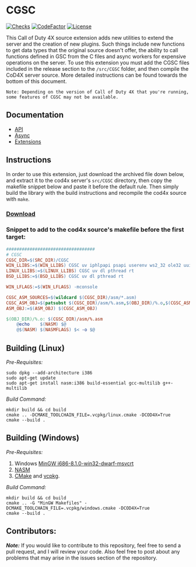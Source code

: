 
# CGSC

[![Checks](https://img.shields.io/github/checks-status/Iswenzz/CGSC/master?logo=github)](https://github.com/Iswenzz/CGSC/actions)
[![CodeFactor](https://img.shields.io/codefactor/grade/github/Iswenzz/CGSC?label=codefactor&logo=codefactor)](https://www.codefactor.io/repository/github/iswenzz/CGSC)
[![License](https://img.shields.io/github/license/Iswenzz/CGSC?color=blue&logo=gitbook&logoColor=white)](https://github.com/Iswenzz/CGSC/blob/master/LICENSE)

This Call of Duty 4X source extension adds new utilities to extend the server and the creation of new plugins. Such things include new functions to get data types that the original source doesn't offer, the ability to call functions defined in GSC from the C files and async workers for expensive operations on the server. To use this extension you must add the CGSC files included in the release section to the `/src/CGSC` folder, and then compile the CoD4X server source. More detailed instructions can be found towards the bottom of this document.

``Note: Depending on the version of Call of Duty 4X that you're running, some features of CGSC may not be available.``

## Documentation
* [API](https://github.com/Iswenzz/CGSC/blob/master/docs/api.md)
* [Async](https://github.com/Iswenzz/CGSC/blob/master/docs/async.md)
* [Extensions](https://github.com/Iswenzz/CGSC/blob/master/docs/extensions.md)

## Instructions
In order to use this extension, just download the archived file down below, and extract it to the cod4x server's ``src/CGSC`` directory, then copy the makefile snippet below and paste it before the default rule.
Then simply build the library with the build instructions and recompile the cod4x source with ``make``.

### **[Download](https://github.com/Iswenzz/CGSC/releases)**

### **Snippet to add to the cod4x source's makefile before the first target:**
```makefile
##################################
# CGSC
CGSC_DIR=$(SRC_DIR)/CGSC
WIN_LLIBS:=$(WIN_LLIBS) CGSC uv iphlpapi psapi userenv ws2_32 ole32 uuid dbghelp
LINUX_LLIBS:=$(LINUX_LLIBS) CGSC uv dl pthread rt
BSD_LLIBS:=$(BSD_LLIBS) CGSC uv dl pthread rt

WIN_LFLAGS:=$(WIN_LFLAGS) -mconsole

CGSC_ASM_SOURCES=$(wildcard $(CGSC_DIR)/asm/*.asm)
CGSC_ASM_OBJ=$(patsubst $(CGSC_DIR)/asm/%.asm,$(OBJ_DIR)/%.o,$(CGSC_ASM_SOURCES))
ASM_OBJ:=$(ASM_OBJ) $(CGSC_ASM_OBJ)

$(OBJ_DIR)/%.o: $(CGSC_DIR)/asm/%.asm
	@echo	 $(NASM) $@
	@$(NASM) $(NASMFLAGS) $< -o $@
```

## Building (Linux)
_Pre-Requisites:_

	sudo dpkg --add-architecture i386
	sudo apt-get update
	sudo apt-get install nasm:i386 build-essential gcc-multilib g++-multilib

_Build Command:_

    mkdir build && cd build
    cmake .. -DCMAKE_TOOLCHAIN_FILE=.vcpkg/linux.cmake -DCOD4X=True
    cmake --build .

## Building (Windows)
_Pre-Requisites:_
1. Windows [MinGW i686-8.1.0-win32-dwarf-msvcrt](https://sourceforge.net/projects/mingw-w64/files/Toolchains%20targetting%20Win32/Personal%20Builds/mingw-builds/8.1.0/threads-win32/dwarf/i686-8.1.0-release-win32-dwarf-rt_v6-rev0.7z)
2. [NASM](https://www.nasm.us/)
3. [CMake](https://cmake.org/) and [vcpkg](https://vcpkg.io/en/).

_Build Command:_

    mkdir build && cd build
    cmake .. -G "MinGW Makefiles" -DCMAKE_TOOLCHAIN_FILE=.vcpkg/windows.cmake -DCOD4X=True
    cmake --build .

## Contributors:
***Note:*** If you would like to contribute to this repository, feel free to send a pull request, and I will review your code. Also feel free to post about any problems that may arise in the issues section of the repository.
